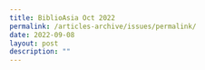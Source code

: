 ```yaml
---
title: BiblioAsia Oct 2022
permalink: /articles-archive/issues/permalink/
date: 2022-09-08
layout: post
description: ""
---
```

